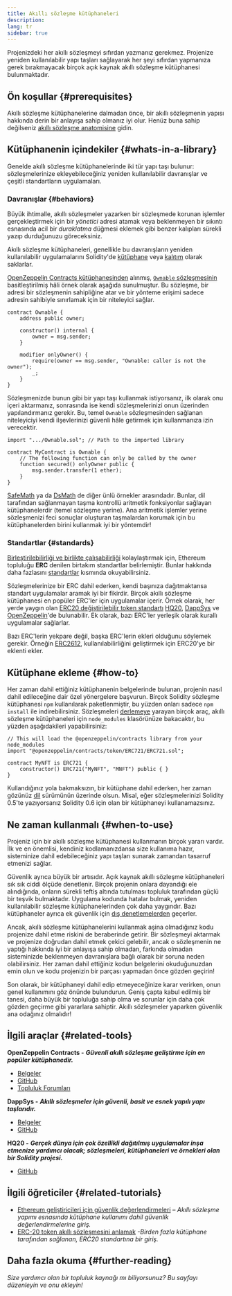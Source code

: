 ```yaml
---
title: Akıllı sözleşme kütüphaneleri
description:
lang: tr
sidebar: true
---
```


Projenizdeki her akıllı sözleşmeyi sıfırdan yazmanız gerekmez. Projenize yeniden kullanılabilir yapı taşları sağlayarak her şeyi sıfırdan yapmanıza gerek bırakmayacak birçok açık kaynak akıllı sözleşme kütüphanesi bulunmaktadır.

## Ön koşullar {#prerequisites}

Akıllı sözleşme kütüphanelerine dalmadan önce, bir akıllı sözleşmenin yapısı hakkında derin bir anlayışa sahip olmanız iyi olur. Henüz buna sahip değilseniz [akıllı sözleşme anatomisine](/developers/docs/smart-contracts/anatomy/) gidin.

## Kütüphanenin içindekiler {#whats-in-a-library}

Genelde akıllı sözleşme kütüphanelerinde iki tür yapı taşı bulunur: sözleşmelerinize ekleyebileceğiniz yeniden kullanılabilir davranışlar ve çeşitli standartların uygulamaları.

### Davranışlar {#behaviors}

Büyük ihtimalle, akıllı sözleşmeler yazarken bir sözleşmede korunan işlemler gerçekleştirmek için bir _yönetici_ adresi atamak veya beklenmeyen bir sıkıntı esnasında acil bir _duraklatma_ düğmesi eklemek gibi benzer kalıpları sürekli yazıp durduğunuzu göreceksiniz.

Akıllı sözleşme kütüphaneleri, genellikle bu davranışların yeniden kullanılabilir uygulamalarını Solidity'de [kütüphane](https://solidity.readthedocs.io/en/v0.7.2/contracts.html#libraries) veya [kalıtım](https://solidity.readthedocs.io/en/v0.7.2/contracts.html#inheritance) olarak saklarlar.

[OpenZeppelin Contracts kütüphanesinden](https://github.com/OpenZeppelin/openzeppelin-contracts) alınmış, [`Ownable` sözleşmesinin](https://github.com/OpenZeppelin/openzeppelin-contracts/blob/v3.2.0/contracts/access/Ownable.sol) basitleştirilmiş hâli örnek olarak aşağıda sunulmuştur. Bu sözleşme, bir adresi bir sözleşmenin sahipliğine atar ve bir yönteme erişimi sadece adresin sahibiyle sınırlamak için bir niteleyici sağlar.

```solidity
contract Ownable {
    address public owner;

    constructor() internal {
        owner = msg.sender;
    }

    modifier onlyOwner() {
        require(owner == msg.sender, "Ownable: caller is not the owner");
        _;
    }
}
```

Sözleşmenizde bunun gibi bir yapı taşı kullanmak istiyorsanız, ilk olarak onu içeri aktarmanız, sonrasında ise kendi sözleşmelerinizi onun üzerinden yapılandırmanız gerekir. Bu, temel `Ownable` sözleşmesinden sağlanan niteleyiciyi kendi ilşevlerinizi güvenli hâle getirmek için kullanmanıza izin verecektir.

```solidity
import ".../Ownable.sol"; // Path to the imported library

contract MyContract is Ownable {
    // The following function can only be called by the owner
    function secured() onlyOwner public {
        msg.sender.transfer(1 ether);
    }
}
```

[SafeMath](https://docs.openzeppelin.com/contracts/3.x/utilities#math) ya da [DsMath](https://dappsys.readthedocs.io/en/latest/ds_math.html) de diğer ünlü örnekler arasındadır. Bunlar, dil tarafından sağlanmayan taşma kontrollü aritmetik fonksiyonlar sağlayan kütüphanelerdir (temel sözleşme yerine). Ana aritmetik işlemler yerine sözleşmenizi feci sonuçlar oluşturan taşmalardan korumak için bu kütüphanelerden birini kullanmak iyi bir yöntemdir!

### Standartlar {#standards}

[Birleştirilebilirliği ve birlikte çalışabilirliği](/developers/docs/smart-contracts/composability/) kolaylaştırmak için, Ethereum topluluğu **ERC** denilen birtakım standartlar belirlemiştir. Bunlar hakkında daha fazlasını [standartlar](/developers/docs/standards/) kısmında okuyabilirsiniz.

Sözleşmelerinize bir ERC dahil ederken, kendi başınıza dağıtmaktansa standart uygulamalar aramak iyi bir fikirdir. Birçok akıllı sözleşme kütüphanesi en popüler ERC'ler için uygulamalar içerir. Örnek olarak, her yerde yaygın olan [ERC20 değiştirilebilir token standartı](/developers/tutorials/understand-the-erc-20-token-smart-contract/) [HQ20](https://github.com/HQ20/contracts/blob/master/contracts/token/README.md), [DappSys](https://github.com/dapphub/ds-token/) ve [OpenZeppelin](https://docs.openzeppelin.com/contracts/3.x/erc20)'de bulunabilir. Ek olarak, bazı ERC'ler yerleşik olarak kurallı uygulamalar sağlarlar.

Bazı ERC'lerin yekpare değil, başka ERC'lerin ekleri olduğunu söylemek gerekir. Örneğin [ERC2612](https://eips.ethereum.org/EIPS/eip-2612), kullanılabilirliğini geliştirmek için ERC20'ye bir eklenti ekler.

## Kütüphane ekleme {#how-to}

Her zaman dahil ettiğiniz kütüphanenin belgelerinde bulunan, projenin nasıl dahil edileceğine dair özel yönergelere başvurun. Birçok Solidity sözleşme kütüphanesi `npm` kullanılarak paketlenmiştir, bu yüzden onları sadece `npm install` ile indirebilirsiniz. Sözleşmeleri [derlemeye](/developers/docs/smart-contracts/compiling/) yarayan birçok araç, akıllı sözleşme kütüphaneleri için `node_modules` klasörünüze bakacaktır, bu yüzden aşağıdakileri yapabilirsiniz:

```solidity
// This will load the @openzeppelin/contracts library from your node_modules
import "@openzeppelin/contracts/token/ERC721/ERC721.sol";

contract MyNFT is ERC721 {
    constructor() ERC721("MyNFT", "MNFT") public { }
}
```

Kullandığınız yola bakmaksızın, bir kütüphane dahil ederken, her zaman gözünüz [dil](/developers/docs/smart-contracts/languages/) sürümünün üzerinde olsun. Misal, eğer sözleşmelerinizi Solidity 0.5'te yazıyorsanız Solidity 0.6 için olan bir kütüphaneyi kullanamazsınız.

## Ne zaman kullanmalı {#when-to-use}

Projeniz için bir akıllı sözleşme kütüphanesi kullanmanın birçok yararı vardır. İlk ve en önemlisi, kendiniz kodlamanızdansa size kullanıma hazır, sisteminize dahil edebileceğiniz yapı taşları sunarak zamandan tasarruf etmenizi sağlar.

Güvenlik ayrıca büyük bir artısıdır. Açık kaynak akıllı sözleşme kütüphaneleri sık sık ciddi ölçüde denetlenir. Birçok projenin onlara dayandığı ele alındığında, onların sürekli teftiş altında tutulması topluluk tarafından güçlü bir teşvik bulmaktadır. Uygulama kodunda hatalar bulmak, yeniden kullanılabilir sözleşme kütüphanelerinden çok daha yaygındır. Bazı kütüphaneler ayrıca ek güvenlik için [dış denetlemelerden](https://github.com/OpenZeppelin/openzeppelin-contracts/tree/master/audit) geçerler.

Ancak, akıllı sözleşme kütüphanelerini kullanmak aşina olmadığınız kodu projenize dahil etme riskini de beraberinde getirir. Bir sözleşmeyi aktarmak ve projenize doğrudan dahil etmek çekici gelebilir, ancak o sözleşmenin ne yaptığı hakkında iyi bir anlayışa sahip olmadan, farkında olmadan sisteminizde beklenmeyen davranışlara bağlı olarak bir soruna neden olabilirsiniz. Her zaman dahil ettiğiniz kodun belgelerini okuduğunuzdan emin olun ve kodu projenizin bir parçası yapmadan önce gözden geçirin!

Son olarak, bir kütüphaneyi dahil edip etmeyeceğinize karar verirken, onun genel kullanımını göz önünde bulundurun. Geniş çapta kabul edilmiş bir tanesi, daha büyük bir topluluğa sahip olma ve sorunlar için daha çok gözden geçirme gibi yararlara sahiptir. Akıllı sözleşmeler yaparken güvenlik ana odağınız olmalıdır!

## İlgili araçlar {#related-tools}

**OpenZeppelin Contracts -** **_Güvenli akıllı sözleşme geliştirme için en popüler kütüphanedir._**

- [Belgeler](https://docs.openzeppelin.com/contracts/)
- [GitHub](https://github.com/OpenZeppelin/openzeppelin-contracts)
- [Topluluk Forumları](https://forum.openzeppelin.com/c/general/16)

**DappSys -** **_Akıllı sözleşmeler için güvenli, basit ve esnek yapılı yapı taşlarıdır._**

- [Belgeler](https://dappsys.readthedocs.io/)
- [GitHub](https://github.com/dapphub/dappsys)

**HQ20 -** **_Gerçek dünya için çok özellikli dağıtılmış uygulamalar inşa etmenize yardımcı olacak; sözleşmeleri, kütüphaneleri ve örnekleri olan bir Solidity projesi._**

- [GitHub](https://github.com/HQ20/contracts)

## İlgili öğreticiler {#related-tutorials}

- [Ethereum geliştiricileri için güvenlik değerlendirmeleri](/developers/docs/smart-contracts/security/) _– Akıllı sözleşme yapımı esnasında kütüphane kullanımı dahil güvenlik değerlendirmelerine giriş._
- [ERC-20 token akıllı sözleşmesini anlamak](/developers/tutorials/understand-the-erc-20-token-smart-contract/) _-Birden fazla kütüphane tarafından sağlanan, ERC20 standartına bir giriş._

## Daha fazla okuma {#further-reading}

_Size yardımcı olan bir topluluk kaynağı mı biliyorsunuz? Bu sayfayı düzenleyin ve onu ekleyin!_
